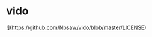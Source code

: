 # vido

[!](https://img.shields.io/badge/license-MIT-blue.svg)](https://github.com/Nbsaw/vido/blob/master/LICENSE)

